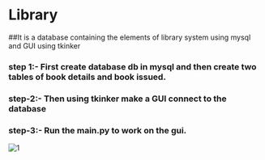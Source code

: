 # Library
##It is a database containing the elements of library system using mysql and GUI using tkinker 
###  step 1:- First create database db in mysql and then create two tables of book details and book issued.
###  step-2:- Then using tkinker make a GUI connect to the database
###  step-3:- Run the main.py to work on the gui.
![1](https://user-images.githubusercontent.com/62475182/114819876-c5fca680-9ddb-11eb-804e-864341aa8497.PNG)

